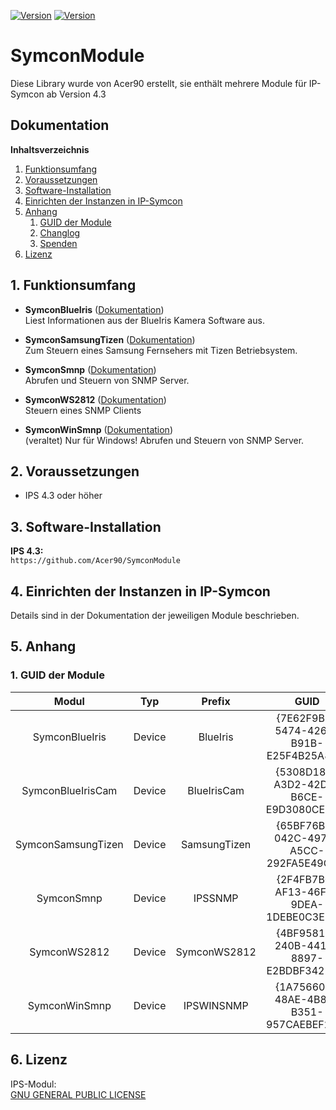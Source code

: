 [![Version](https://img.shields.io/badge/Symcon-PHPModul-red.svg)](https://www.symcon.de/service/dokumentation/entwicklerbereich/sdk-tools/sdk-php/) 
[![Version](https://img.shields.io/badge/Symcon%20Version-4.3%20%3E-green.svg)](https://www.symcon.de/forum/threads/30857-IP-Symcon-4-3-%28Stable%29-Changelog)

# SymconModule
Diese Library wurde von Acer90 erstellt, sie enthält mehrere Module für IP-Symcon ab Version 4.3 

## Dokumentation

**Inhaltsverzeichnis**

1. [Funktionsumfang](#1-funktionsumfang)  
2. [Voraussetzungen](#2-voraussetzungen)  
3. [Software-Installation](#3-software-installation) 
4. [Einrichten der Instanzen in IP-Symcon](#4-einrichten-der-instanzen-in-ip-symcon)
5. [Anhang](#5-anhang)  
    1. [GUID der Module](#1-guid-der-module)
    2. [Changlog](#2-changlog)
    3. [Spenden](#3-spenden)
6. [Lizenz](#6-lizenz)

## 1. Funktionsumfang

- __SymconBlueIris__ ([Dokumentation](SymconBlueIris))  
	Liest Informationen aus der BlueIris Kamera Software aus.  

- __SymconSamsungTizen__ ([Dokumentation](SymconSamsungTizen))  
	Zum Steuern eines Samsung Fernsehers mit Tizen Betriebsystem.

- __SymconSmnp__ ([Dokumentation](SymconSmnp))  
	Abrufen und Steuern von SNMP Server. 

- __SymconWS2812__ ([Dokumentation](SymconWS2812))  
	Steuern eines SNMP Clients

- __SymconWinSmnp__ ([Dokumentation](SymconWinSmnp))  
	(veraltet) Nur für Windows! Abrufen und Steuern von SNMP Server.

## 2. Voraussetzungen

 - IPS 4.3 oder höher  

## 3. Software-Installation

**IPS 4.3:**  
    `https://github.com/Acer90/SymconModule`

## 4. Einrichten der Instanzen in IP-Symcon

Details sind in der Dokumentation der jeweiligen Module beschrieben.  

## 5. Anhang

###  1. GUID der Module

| Modul                  | Typ      | Prefix | GUID                                   |
| :--------------------: | :------: | :----: | :------------------------------------: |
| SymconBlueIris         | Device   | BlueIris     | {7E62F9B0-5474-426F-B91B-E25F4B25A824} |
| SymconBlueIrisCam      | Device   | BlueIrisCam  | {5308D185-A3D2-42D0-B6CE-E9D3080CE184} |
| SymconSamsungTizen     | Device   | SamsungTizen | {65BF76B4-042C-4971-A5CC-292FA5E49C86} |
| SymconSmnp             | Device   | IPSSNMP      | {2F4FB7B0-AF13-46F1-9DEA-1DEBE0C3E324} |
| SymconWS2812           | Device   | SymconWS2812 | {4BF95816-240B-441A-8897-E2BDBF342207} |
| SymconWinSmnp          | Device   | IPSWINSNMP   | {1A75660D-48AE-4B89-B351-957CAEBEF22D} |

## 6. Lizenz

  IPS-Modul:  
  [GNU GENERAL PUBLIC LICENSE](http://www.gnu.org/licenses/)  
 

